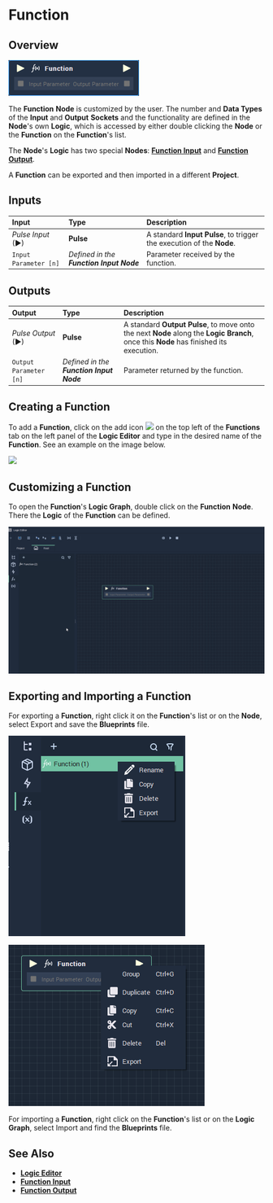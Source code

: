 # Function

## Overview

![The Function Node.](../../.gitbook/assets/node-function.png)

The **Function** **Node** is customized by the user. The number and **Data Types** of the **Input** and **Output** **Sockets** and the functionality are defined in the **Node**'s own **Logic**, which is accessed by either double clicking the **Node** or the **Function** on the **Function**'s list.

The **Node**'s **Logic** has two special **Nodes**: [**Function Input**](function/function-input.md) and [**Function Output**](function/function-output.md).

A **Function** can be exported and then imported in a different **Project**.


## Inputs

| Input | Type | Description |
| :--- | :--- | :--- |
| _Pulse Input_ \(►\) | **Pulse** | A standard **Input Pulse**, to trigger the execution of the **Node**. |
| `Input Parameter [n]` | _Defined in the **Function Input** **Node**_ | Parameter received by the function. |

## Outputs

| Output | Type | Description |
| :--- | :--- | :--- |
| _Pulse Output_ \(►\) | **Pulse** | A standard **Output Pulse**, to move onto the next **Node** along the **Logic Branch**, once this **Node** has finished its execution. |
| `Output Parameter [n]` | _Defined in the **Function Input** **Node**_ | Parameter returned by the function. | 


## Creating a Function

To add a **Function**, click on the add icon ![](../.gitbook/assets/plusIcon%20%284%29%20%284%29%20%284%29%20%284%29%20%284%29%20%284%29%20%284%29%20%284%29%20%286%29.PNG) on the top left of the **Functions** tab on the left panel of the **Logic Editor** and type in the desired name of the **Function**.
See an example on the image below.

![](../.gitbook/assets/addFunctions.gif)

## Customizing a Function

To open the **Function**'s **Logic Graph**, double click on the **Function** **Node**. There the **Logic** of the **Function** can be defined.

![](../../.gitbook/assets/function-logic-graph.gif)

## Exporting and Importing a **Function**

For exporting a **Function**, right click it on the **Function**'s list or on the **Node**, select Export and save the **Blueprints** file.

![](../../.gitbook/assets/export-function.png)

![](../../.gitbook/assets/export-function2.png)


For importing a **Function**, right click on the **Function**'s list or on the **Logic Graph**, select Import and find the **Blueprints** file.

## See Also

* [**Logic Editor**](../../modules/logic-editor.md)
* [**Function Input**](function/function-input.md)
* [**Function Output**](function/function-output.md)